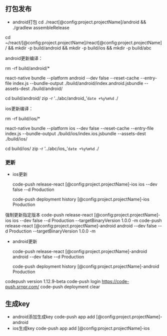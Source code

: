 ## 打包发布

* android打包 cd ./react[@config:project.projectName]/android && ./gradlew assembleRelease



cd ~/react/[@config:project.projectName]/react[@config:project.projectName]/ && mkdir -p build/android && mkdir -p build/ios && mkdir -p build/abc

android更新编译：


rm -rf build/android/*

react-native bundle  --platform android --dev false --reset-cache --entry-file index.js  --bundle-output ./build/android/index.android.jsbundle  --assets-dest ./build/android/

cd build/android/ 
zip -r '../abc/android_'`date +%y%m%d` ./


ios更新编译：

rm -rf build/ios/*

react-native bundle  --platform ios --dev false --reset-cache --entry-file index.js  --bundle-output ./build/ios/index.ios.jsbundle  --assets-dest ./build/ios/


cd build/ios/ 
zip -r '../abc/ios_'`date +%y%m%d` ./


### 更新

* ios更新

    code-push release-react [@config:project.projectName]-ios ios --dev false --d Production

    code-push deployment history [@config:project.projectName]-ios Production

强制更新指定版本
code-push release-react [@config:project.projectName]-ios ios --dev false --d Production --targetBinaryVersion 1.0.0  -m
code-push release-react [@config:project.projectName]-android android --dev false --d Production --targetBinaryVersion 1.0.0  -m

* android更新

    code-push release-react [@config:project.projectName]-android android --dev false --d Production



    code-push deployment history [@config:project.projectName]-android Production


codepush version 1.12.9-beta
code-push login https://code-push.srnpr.com/
code-push deployment clear <appName> <deploymentName>

## 生成key
* android添加生成key
code-push app add [@config:project.projectName]-android
* ios生成key
code-push app add [@config:project.projectName]-ios

